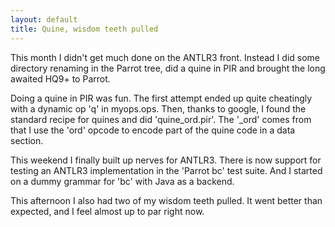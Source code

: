 ```yaml
---
layout: default
title: Quine, wisdom teeth pulled
---
```


<p>
This month I didn't get much done on the ANTLR3 front. Instead I did some directory renaming in the Parrot tree, did a quine in PIR and brought the long awaited HQ9+ to Parrot.
</p><p>
Doing a quine in PIR was fun. The first attempt ended up quite cheatingly with a dynamic op 'q' in myops.ops. Then, thanks to google, I found the standard recipe for quines and did 'quine_ord.pir'.
The '_ord' comes from that I use the 'ord' opcode to encode part of the quine code in a data section.
</p><p>
This weekend I finally built up nerves for ANTLR3.
There is now support for testing an ANTLR3 implementation in the 'Parrot bc' test suite. And I started on a dummy grammar for 'bc' with Java as  a backend.
</p><p>
This afternoon I also had two of my wisdom teeth pulled. It went better than expected, and I feel almost up to par right now.
</p>
